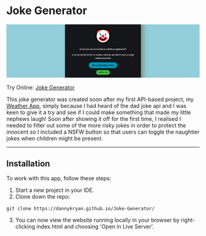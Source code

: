 # Joke Generator

[![Joke Generator](joke-generator-header.PNG)](https://dannykryan.github.io/Joke-Generator/)

Try Online: [Joke Generator](https://dannykryan.github.io/Joke-Generator/)

This joke generator was created soon after my first API-based project, my [Weather App](https://github.com/dannykryan/soc3-weatherApp), simply because I had heard of the dad joke api and I was keen to give it a try and see if I could make something that made my little nephews laugh!
Soon after showing it off for the first time, I realised I needed to filter out some of the more risky jokes in order to protect the innocent so I included a NSFW button so that users can toggle the naughtier jokes when children might be present.

---

## Installation

To work with this app, follow these steps:

1. Start a new project in your IDE.
2. Clone down the repo:

```
git clone https://dannykryan.github.io/Joke-Generator/
```

3. You can now view the website running locally in your browser by right-clicking index.html and choosing 'Open in Live Server'.
